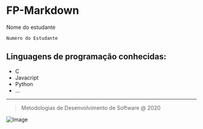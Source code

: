# FP-Markdown
Nome do estudante

`Numero do Estudante`
## Linguagens de programação conhecidas:
* C
* Javacript
* Python
* ...
---
> Metodologias de Desenvolvimento de Software @ 2020

![Image](https://www.ipleiria.pt/wp-content/themes/ipleiria/img/logo_ipl_header.png)